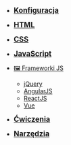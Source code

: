- <a href="#/config/code_editors" style="font-weight: 700;font-size:17px;"> Konfiguracja </a>
- <a href="#/html/overview" style="font-weight: 700;font-size:17px;">HTML </a>
- <a href="#/css/overview" style="font-weight: 700;font-size:17px;"> CSS </a>
- <a href="#/js/overview" style="font-weight: 700;font-size:17px;"> JavaScript </a>

- [🖼️&nbsp;Frameworki JS](js/frameworks/overview.md)

  - [jQuery](js/frameworks/jquery.md)
  - [AngularJS](js/frameworks/angularjs.md)
  - [ReactJS](js/frameworks/reactjs.md)
  - [Vue](js/frameworks/vue.md)

- <a href="#/ex/html" style="font-weight: 700;font-size:17px;"> Ćwiczenia </a>
- <a href="#/tools/regex" style="font-weight: 700;font-size:17px;"> Narzędzia </a>
